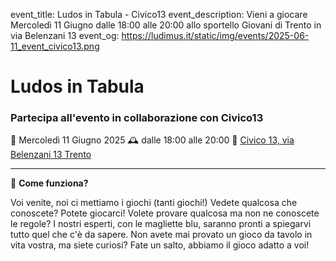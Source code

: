 event_title: Ludos in Tabula - Civico13 
event_description: Vieni a giocare Mercoledì 11 Giugno dalle 18:00 alle 20:00 allo sportello Giovani di Trento in via Belenzani 13
event_og: https://ludimus.it/static/img/events/2025-06-11_event_civico13.png

# Ludos in Tabula

### Partecipa all'evento in collaborazione con Civico13

📅 Mercoledì 11 Giugno 2025
🕰 dalle 18:00 alle 20:00
📍 [Civico 13, via Belenzani 13 Trento](https://g.page/sportellogiovanitrentino?share)

---

🎲 **Come funziona?**

Voi venite, noi ci mettiamo i giochi (tanti giochi!)
Vedete qualcosa che conoscete? Potete giocarci!
Volete provare qualcosa ma non ne conoscete le regole? I nostri esperti, con le magliette blu, saranno pronti a spiegarvi tutto quel che c'è da sapere.
Non avete mai provato un gioco da tavolo in vita vostra, ma siete curiosi? Fate un salto, abbiamo il gioco adatto a voi!